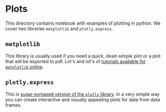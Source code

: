 # Plots

This directory contains notebook with examples of plotting in python.
We cover two libraries `matplotlib` and `plotly.express`.

## `matplotlib`

This library is usually used if you need a quick, dead-simple plot or a plot that will be exported to pdf.
Lot's and lot's of [tutorials available for `matplotlib` online](https://matplotlib.org/stable/tutorials/index.html).

## `plotly.express`

This is [sugar-syntaxed version of the `plotly` library](https://plotly.com/python/plotly-express/).
In a very simple way you can create interactive and visually appealing plots for data from data frames.
